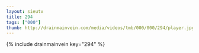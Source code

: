 ```yaml
--- 
layout: sieutv
title: 294
tags: ["000"]
thumb: http://drainmainvein.com/media/videos/tmb/000/000/294/player.jpg
---
```

{% include drainmainvein key="294" %} 
